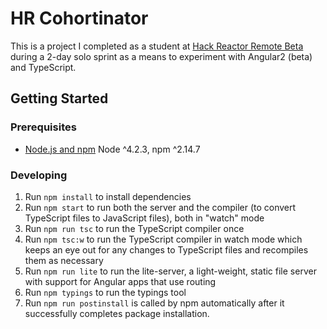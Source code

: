# HR Cohortinator
This is a project I completed as a student at [Hack Reactor Remote Beta](http://www.hackreactor.com/remote-beta) during a 2-day solo sprint as a means to experiment with Angular2 (beta) and TypeScript.

## Getting Started

### Prerequisites

- [Node.js and npm](nodejs.org) Node ^4.2.3, npm ^2.14.7

### Developing

1. Run `npm install` to install dependencies
2. Run `npm start` to run both the server and the compiler (to convert TypeScript files to JavaScript files), both in "watch" mode
3. Run `npm run tsc` to run the TypeScript compiler once
4. Run `npm tsc:w` to run the TypeScript compiler in watch mode which keeps an eye out for any changes to TypeScript files and recompiles them as necessary
5. Run `npm run lite` to run the lite-server, a light-weight, static file server with support for Angular apps that use routing
6. Run `npm typings` to run the typings tool
7. Run `npm run postinstall` is called by npm automatically after it successfully completes package installation.
